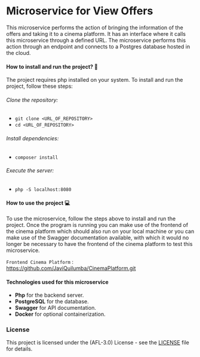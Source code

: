 # Microservice for View Offers

<p>
This microservice performs the action of bringing the information of the offers and taking it to a cinema platform. It has an interface where it calls this microservice through a defined URL. The microservice performs this action through an endpoint and connects to a Postgres database hosted in the cloud. 
</p>


#### How to install and run the project? :wrench:
The project requires php installed on your system. To install and run the project, follow these steps:

###### Clone the repository:

- `git clone <URL_OF_REPOSITORY>`
- `cd <URL_OF_REPOSITORY> `

###### Install dependencies:

- `composer install`

###### Execute the server:
- `php -S localhost:8080`

#### How to use the project :computer:
<p>
To use the microservice, follow the steps above to install and run the project. Once the program is running you can make use of the frontend of the cinema platform which should also run on your local machine or you can make use of the Swagger documentation available, with which it would no longer be necessary to have the frontend of the cinema platform to test this microservice.
</p>


`Frontend Cinema Platform` : <https://github.com/JaviQuilumba/CinemaPlatform.git>

#### Technologies used for this microservice
- **Php** for the backend server.
- **PostgreSQL** for the database.
- **Swagger** for API documentation.
- **Docker** for optional containerization.


###  License
This project is licensed under the (AFL-3.0) License - see the [LICENSE](https://opensource.org/license/afl-3-0-php) file for details.
